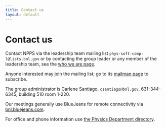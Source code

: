 ```yaml
---
title: Contact us
layout: default
---
```


# Contact us

Contact NPPS via the leadership team mailing list `phys-soft-comp-l@lists.bnl.gov` or by contacting the group leader or any member of the leadership team, see the [who we are page](/who.html).

Anyone interested may join the mailing list; go to its [mailman page](https://lists.bnl.gov/mailman/listinfo/phys-soft-comp-l) to subscribe.

The group administrator is Carlene Santiago, `csantiago@bnl.gov`, 631-344-6345, building 510 room 1-220.

Our meetings generally use BlueJeans for remote connectivity via [bnl.bluejeans.com](https://bnl.bluejeans.com).

For office and phone information use [the Physics Department directory](https://www.phy.bnl.gov/DepartmentDirectory/searchDirectory.php).
